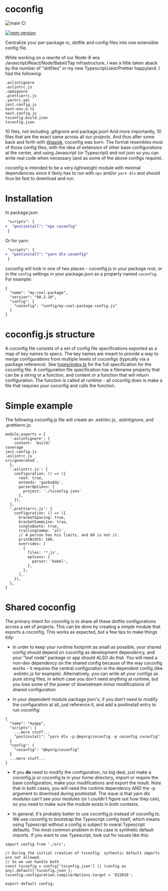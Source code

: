 # coconfig

![main CI](https://github.com/gas-buddy/coconfig/actions/workflows/npm_publish.yml/badge.svg)

[![npm version](https://badge.fury.io/js/@gasbuddy%2Fcoconfig.svg)](https://badge.fury.io/js/@gasbuddy%2Fcoconfig)

Centralize your per-package rc, dotfile and config files into one extensible config file.

While working on a rewrite of our Node-8-era Javascript/React/Node/Babel/Tap infrastructure, I was a little taken aback by the number of "dotfiles" in my new Typescript/Jest/Prettier happyland. I had the following:

```
.eslintignore
.eslintrc.js
.npmignore
.prettierrc.js
.yarnrc.yml
jest.config.js
next-env.d.ts
next.config.js
tsconfig.build.json
tsconfig.json
```

10 files, not including .gitignore and package.json! And more importantly, 10 files that are the exact same across all our projects. And thus after some back and forth with [@jasisk](/jasisk), coconfig was born. The format resembles most of those config files, with the idea of extension of other base configurations at the center, and using Javascript (or Typescript) and not json so you can write real code when necessary (and as some of the above configs require).

coconfig is intended to be a very lightweight module with minimal dependencies since it likely has to run with `npx` and/or `yarn dlx` and should thus be fast to download and run.

# Installation

In package.json

```diff
 "scripts": {
+  "postinstall": "npx coconfig"
 }
```

Or for yarn:

```diff
 "scripts": {
+  "postinstall": "yarn dlx coconfig"
 }
```

coconfig will look in one of two places - coconfig.js in your package root, or in the `config` settings in your package.json as a property named `coconfig`. For example:

```
{
  "name": "my-cool-package",
  "version": "90.2.10",
  "config": {
    "coconfig": "config/my-cool-package.config.js"
  }
}
```

# coconfig.js structure
A coconfig file consists of a set of config file specifications exported as a map of key names to specs. The key names are meant to provide a way to merge configurations from multiple levels of coconfigs (typically via a package reference). See [types/index.ts](src/types/index.ts) for the full specification for the coconfig file. A configuration file specification has a filename property that can be a string or a function, and content *or* a function that will return configuration. The function is called *at runtime* - all coconfig does is make a file that requires
your coconfig and calls the function.

# Simple example
The following coconfig.js file will create an .eslintrc.js, .eslintignore, and .prettierrc.js:

```
module.exports = {
  '.eslintignore': {
    content: `build/
coverage
jest.config.js
.eslintrc.js
src/generated`,
  },
  '.eslintrc.js': {
    configuration: () => ({
      root: true,
      extends: 'gasbuddy',
      parserOptions: {
        project: './tsconfig.json'
      },
    }),
  },
  '.prettierrc.js': {
    configuration: () => ({
      bracketSpacing: true,
      bracketSameLine: true,
      singleQuote: true,
      trailingComma: 'all',
      // A person has his limits, and 80 is not it.
      printWidth: 100,
      overrides: [
        {
          files: '*.js',
          options: {
            parser: 'babel',
          },
        },
      ],
    }),
  },
}
```

# Shared coconfig
The primary intent for coconfig is to share all these dotfile configurations across a set of projects. This can be done by creating a simple module that exports a coconfig. This works as expected, but a few tips to make things tidy:

* In order to keep your runtime footprint as small as possible, your shared config should depend on coconfig as development dependency, and your "leaf node" package or app should ALSO do that. You will need a non-dev dependency on the shared config because of the way coconfig works - it requires the central configuration in the dependent config (like .eslintrc.js for example). Alternatively, you can write all your configs as pure string files, in which case you don't need anything at runtime, but you lose some of the power of downstream minor modifications of shared configuration.

* In your dependent module package.json's, if you don't need to modify the configuration at all, just reference it, and add a postinstall entry to run coconfig:

```
{
  "name": "myapp",
  "scripts": {
    ...more stuff...
    "postinstall": "yarn dlx -p @myorg/coconfig -p coconfig coconfig"
  }
  "config": {
    "coconfig": "@myorg/coconfig"
  }
  ...more stuff...
}
```

* If you **do** need to modify the configuration, no big deal, just make a coconfig.js or coconfig.ts in your home directory, import or require the base configuration, make your modifications and export the result. Note that in both cases, you will need the runtime dependency AND the -p argument to download during postinstall. The issue is that yarn dlx modules can't see your modules (or I couldn't figure out how they can), so you need to make sure the module exists in both contexts.

* In general, it's probably better to use coconfig.js instead of coconfig.ts. We use coconfig to bootstrap the Typescript config itself, which means using Typescript without a config is subject to overal Typescript defaults. The most common problem in this case is synthetic default imports. If you want to use Typescript, look out for issues like this:

```
import config from './src';

// During the initial creation of tsconfig. sythentic default imports are not allowed.
// So we can handle both
const tsconfig = config['tsconfig.json'] || (config as any).default['tsconfig.json'];
tsconfig.configuration.compilerOptions.target = 'ES2019';

export default config;
```

